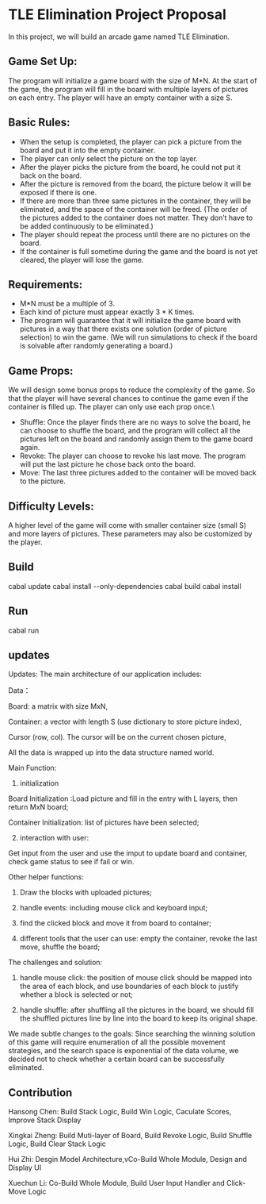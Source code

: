 # TLE Elimination Project Proposal


In this project, we will build an arcade game named TLE Elimination. 

## Game Set Up: 
The program will initialize a game board with the size of M*N. At the start of the game, the program will fill in the board with multiple layers of pictures on each entry. The player will have an empty container with a size S.  

## Basic Rules: 
* When the setup is completed, the player can pick a picture from the board and put it into the empty container.
* The player can only select the picture on the top layer.
* After the player picks the picture from the board, he could not put it back on the board.
* After the picture is removed from the board, the picture below it will be exposed if there is one. 
* If there are more than three same pictures in the container, they will be eliminated, and the space of the container will be freed. (The order of the pictures added to the container does not matter. They don’t have to be added continuously to be eliminated.)
* The player should repeat the process until there are no pictures on the board.
* If the container is full sometime during the game and the board is not yet cleared, the player will lose the game.

## Requirements: 
* M*N must be a multiple of 3.
* Each kind of picture must appear exactly 3 * K times.
* The program will guarantee that it will initialize the game board with pictures in a way that there exists one solution (order of picture selection) to win the game.  (We will run simulations to check if the board is solvable after randomly generating a board.)

## Game Props:

We will design some bonus props to reduce the complexity of the game. So that the player will have several chances to continue the game even if the container is filled up. The player can only use each prop once.\\

* Shuffle: Once the player finds there are no ways to solve the board, he can choose to shuffle the board, and the program will collect all the pictures left on the board and randomly assign them to the game board again.
* Revoke: The player can choose to revoke his last move. The program will put the last picture he chose back onto the board.
* Move: The last three pictures added to the container will be moved back to the picture.

## Difficulty Levels: 
A higher level of the game will come with smaller container size (small S) and more layers of pictures. These parameters may also be customized by the player. 

## Build

cabal update
cabal install --only-dependencies
cabal build
cabal install

## Run
cabal run

## updates

Updates: 
The main architecture of our application includes: 

Data：

Board: a matrix with size MxN,

Container: a vector with length S (use dictionary to store picture index),

Cursor  (row, col). The cursor will be on the current chosen picture,

All the data is wrapped up into the data structure named world. 

Main Function:

1. initialization

Board Initialization :Load picture and fill in the entry with L layers, then return MxN board;

Container Initialization: list of pictures have been selected;

2. interaction with user:

Get input from the user and use the imput to update board and container, check game status to see if fail or win. 


Other helper functions: 

1. Draw the blocks with uploaded pictures;

2. handle events: including mouse click and keyboard input;

3. find the clicked block and move it from board to container;

4. different tools that the user can use: empty the container, revoke the last move, shuffle the board;

The challenges and solution: 

1. handle mouse click: the position of mouse click should be mapped into the area of each block, and use boundaries of each block to justify whether a block is selected or not; 

2. handle shuffle: after shuffling all the pictures in the board, we should fill the shuffled pictures line by line into the board to keep its original shape. 

We made subtle changes to the goals: 
Since searching the winning solution of this game will require enumeration of all the possible movement strategies, and the search space is exponential of the data volume, we decided not to check whether a certain board can be successfully eliminated. 



## Contribution
Hansong Chen: Build Stack Logic, Build Win Logic, Caculate Scores, Improve Stack Display 

Xingkai Zheng: Build Muti-layer of Board, Build Revoke Logic, Build Shuffle Logic, Build Clear Stack Logic

Hui Zhi: Desgin Model Architecture,vCo-Build Whole Module, Design and Display UI

Xuechun Li: Co-Build Whole Module, Build User Input Handler and Click-Move Logic
